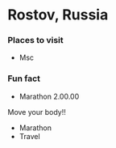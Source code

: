 # Rostov, Russia

### Places to visit
- Msc

### Fun fact
- Marathon 2.00.00

Move your body!! 

- Marathon  
- Travel


